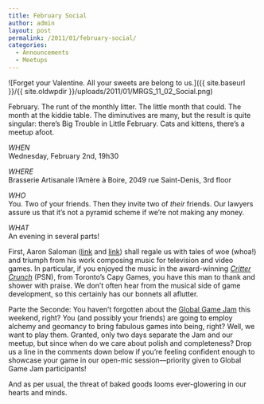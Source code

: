 ```yaml
---
title: February Social
author: admin
layout: post
permalink: /2011/01/february-social/
categories:
  - Announcements
  - Meetups
---
```

![Forget your Valentine. All your sweets are belong to us.]({{ site.baseurl }}/{{ site.oldwpdir }}/uploads/2011/01/MRGS_11_02_Social.png)

February. The runt of the monthly litter. The little month that could. The month at the kiddie table. The diminutives are many, but the result is quite singular: there&#8217;s Big Trouble in Little February. Cats and kittens, there&#8217;s a meetup afoot.

*WHEN*  
Wednesday, February 2nd, 19h30

*WHERE*  
Brasserie Artisanale l’Am&egrave;re &agrave; Boire, 2049 rue Saint-Denis, 3rd floor

*WHO*  
You. Two of your friends. Then they invite two of *their* friends. Our lawyers assure us that it&#8217;s not a pyramid scheme if we&#8217;re not making any money.

*WHAT*  
An evening in several parts!

First, Aaron Saloman (<a href="http://www.aaronmusic.com/" target="_blank">link</a> and <a href="http://www.reverbnation.com/tvmusic" target="_blank">link</a>) shall regale us with tales of woe (whoa!) and triumph from his work composing music for television and video games. In particular, if you enjoyed the music in the award-winning *<a href="http://crittercrunch.com/" target="_blank">Critter Crunch</a>* (PSN), from Toronto&#8217;s Capy Games, you have this man to thank and shower with praise. We don&#8217;t often hear from the musical side of game development, so this certainly has our bonnets all aflutter.

Parte the Seconde: You haven&#8217;t forgotten about the <a href="http://globalgamejam.org/" target="_blank">Global Game Jam</a> this weekend, right? You (and possibly your friends) are going to employ alchemy and geomancy to bring fabulous games into being, right? Well, we want to play them. Granted, only two days separate the Jam and our meetup, but since when do we care about polish and completeness? Drop us a line in the comments down below if you&#8217;re feeling confident enough to showcase your game in our open-mic session&#8212;priority given to Global Game Jam participants!

And as per usual, the threat of baked goods looms ever-glowering in our hearts and minds.